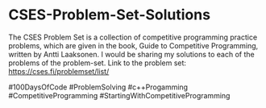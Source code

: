 # CSES-Problem-Set-Solutions
The CSES Problem Set is a collection of competitive programming practice problems, which are given in the book, Guide to Competitive Programming, written by Antti Laaksonen. I would be sharing my solutions to each of the problems of the problem-set.
Link to the problem set: https://cses.fi/problemset/list/

#100DaysOfCode #ProblemSolving #c++Progamming #CompetitiveProgramming #StartingWithCompetitiveProgramming
